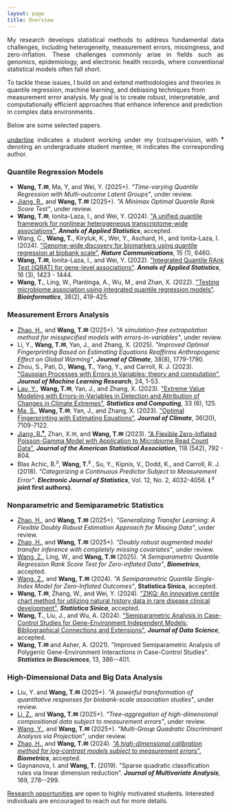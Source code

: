 ```yaml
---
layout: page
title: Overview
---
```


<p align="justify">
My research develops statistical methods to address fundamental data challenges, including heterogeneity, measurement errors, missingness, and zero-inflation. These challenges commonly arise in fields such as genomics, epidemiology, and electronic health records, where conventional statistical models often fall short.

To tackle these issues, I build on and extend methodologies and theories in quantile regression, machine learning, and debiasing techniques from measurement error analysis. My goal is to create robust, interpretable, and computationally efficient approaches that enhance inference and prediction in complex data environments.

Below are some selected papers.
</p> 

<p align="justify">
<ins>underline</ins> indicates a student working under my (co)supervision, with <sup><span>&#9830;</span></sup> denoting an undergraduate student mentee; <span>&#x2709;</span> indicates the corresponding author.
</p>


### Quantile Regression Models 

- **Wang, T.<span>&#x2709;</span>**, Ma, Y, and Wei, Y. (2025+). _"Time-varying Quantile Regression with Multi-outcome Latent Groups"_, under review.
- <ins>Jiang, R.</ins>, and **Wang, T.<span>&#x2709;</span>** (2025+). _"A Minimax Optimal Quantile Rank Score Test"_, under review.
- **Wang, T.<span>&#x2709;</span>**, Ionita-Laza, I., and Wei, Y. (2024). ["A unified quantile framework for nonlinear heterogeneous transcriptome-wide associations"](https://arxiv.org/abs/2207.12081), **_Annals of Applied Statistics_**, accepted.
- Wang, C., **Wang, T.**, Kiryluk, K., Wei, Y., Aschard, H., and Ionita-Laza, I. (2024). ["Genome-wide discovery for biomarkers using quantile regression at biobank scale"](https://www.nature.com/articles/s41467-024-50726-x), **_Nature Communications_**, 15 (1), 6460.
- **Wang, T.<span>&#x2709;</span>**, Ionita-Laza, I., and Wei, Y. (2022). ["Integrated Quantile RAnk Test (iQRAT) for gene-level associations"](https://projecteuclid.org/journals/annals-of-applied-statistics/volume-16/issue-3/Integrated-Quantile-RAnk-Test-iQRAT-for-gene-level-associations/10.1214/21-AOAS1548.short). **_Annals of Applied Statistics_**, 16 (3), 1423 - 1444. 
- **Wang, T.**, Ling, W., Plantinga, A., Wu, M., and Zhan, X. (2022). ["Testing microbiome association using integrated quantile regression models"](https://academic.oup.com/bioinformatics/advance-article-abstract/doi/10.1093/bioinformatics/btab668/6374494). **_Bioinformatics_**, 38(2), 419-425. 

### Measurement Errors Analysis

- <ins>Zhao, H.</ins>, and **Wang, T.<span>&#x2709;</span>** (2025+). _"A simulation-free extrapolation method for misspecified models with errors-in-variables"_, under review.
- Li, Y., **Wang, T.<span>&#x2709;</span>**, Yan, J., and Zhang, X. (2025). _"Improved Optimal Fingerprinting Based on Estimating Equations Reaffirms Anthropogenic Effect on Global Warming"_,  **_Journal of Climate_**, 38(8), 1779-1790.
- Zhou, S., Pati, D., **Wang, T.**, Yang, Y., and Carroll, R. J. (2023). ["Gaussian Processes with Errors in Variables: theory and computation"](https://jmlr.org/papers/volume24/21-1480/21-1480.pdf), **_Journal of Machine Learning Research_**, 24, 1-53.
- <ins>Lau, Y.</ins>, **Wang, T.<span>&#x2709;</span>**, Yan, J., and Zhang, X. (2023). ["Extreme Value Modeling with Errors-in-Variables in Detection and Attribution of Changes in Climate Extremes"](https://doi.org/10.1007/s11222-023-10290-8), **_Statistics and Computing_**, 33 (6), 125.
- <ins>Ma, S.</ins>, **Wang, T.<span>&#x2709;</span>**, Yan, J., and Zhang, X. (2023). ["Optimal Fingerprinting with Estimating Equations"](https://journals.ametsoc.org/configurable/content/journals$002fclim$002faop$002fJCLI-D-22-0681.1$002fJCLI-D-22-0681.1.xml?t:ac=journals%24002fclim%24002faop%24002fJCLI-D-22-0681.1%24002fJCLI-D-22-0681.1.xml), **_Journal of Climate_**, 36(20), 7109-7122.
- <ins>Jiang, R.**<sup><span>&#9830;</span></sup>**</ins>, Zhan, X.<span>&#x2709;</span>, and **Wang, T.<span>&#x2709;</span>** (2023). ["A Flexible Zero-Inflated Poisson-Gamma Model with Application to Microbiome Read Count Data"](https://www.tandfonline.com/doi/full/10.1080/01621459.2022.2151447), **_Journal of the American Statistical Association_**, 118 (542), 792 - 804. 
- Blas Achic, B.<sup><span>&#9839;</span></sup>, **Wang, T.<sup><span>&#9839;</span></sup>** , Su, Y., Kipnis, V., Dodd, K., and Carroll, R. J. (2018). _"Categorizing a Continuous Predictor Subject to Measurement Error"_. **_Electronic Journal of Statistics_**, Vol. 12, No. 2, 4032-4056. **( <sup><span>&#9839;</span></sup> joint first authors)**. 

### Nonparametric and Semiparametric Statistics

- <ins>Zhao, H.</ins>, and **Wang, T.<span>&#x2709;</span>** (2025+). _"Generalizing Transfer Learning: A Flexible Doubly Robust Estimation Approach for Missing Data"_, under review.
- <ins>Zhao, H.</ins>, and **Wang, T.<span>&#x2709;</span>** (2025+). _"Doubly robust augmented model transfer inference with completely missing covariates"_, under review.
- <ins>Wang, Z.</ins>, Ling, W., and **Wang, T.<span>&#x2709;</span>** (2025). _"A Semiparametric Quantile Regression Rank Score Test for Zero-inflated Data"_, **_Biometrics_**, accepted.
- <ins>Wang, Z.</ins>, and **Wang, T.<span>&#x2709;</span>** (2024). _"A Semiparametric Quantile Single-Index Model for Zero-Inflated Outcomes"_, **Statistica Sinica**, accepted.
- **Wang, T.<span>&#x2709;</span>**, Zhang, W., and Wei, Y. (2024). ["ZIKQ: An innovative centile chart method for utilizing natural history data in rare disease clinical development"](https://www3.stat.sinica.edu.tw/ss_newpaper/SS-2023-0107_na.pdf), **_Statistica Sinica_**, accepted.
- **Wang, T.**, Liu, J., and Wu, A. (2024). ["Semiparametric Analysis in Case-Control Studies for Gene-Environment Independent Models: Bibliographical Connections and Extensions"](https://jds-online.org/journal/JDS/article/1391/info), **_Journal of Data Science_**, accepted.
- **Wang, T.<span>&#x2709;</span>** and Asher, A. (2021). "Improved Semiparametric Analysis of Polygenic Gene-Environment Interactions in Case-Control Studies". **_Statistics in Biosciences_**, 13, 386--401.

### High-Dimensional Data and Big Data Analysis

- Liu, Y. and **Wang, T.<span>&#x2709;</span>** (2025+). _"A powerful transformation of quantitative responses for biobank-scale association studies"_, under review.
- <ins>Li, Z.</ins>, and **Wang, T.<span>&#x2709;</span>** (2025+). _"Tree-aggregation of high-dimensional compositional data subject to measurement errors"_, under review.
- <ins>Wang, Y.</ins>, and **Wang, T.<span>&#x2709;</span>** (2025+). _"Multi-Group Quadratic Discriminant Analysis via Projection"_, under review.
- <ins>Zhao, H.</ins>, and **Wang, T.<span>&#x2709;</span>** (2024). _["A high-dimensional calibration method for log-contrast models subject to measurement errors"](https://academic.oup.com/biometrics/article/80/4/ujae153/7925418)_, **_Biometrics_**, accepted.
- Gaynanova, I. and **Wang, T.** (2019). "Sparse quadratic classification rules via linear dimension reduction". **_Journal of Multivariate Analysis_**, 169, 278--299.






[Research opportunities](https://tianyingw.github.io/openings/) are open to highly motivated students. Interested individuals are encouraged to reach out for more details. 

